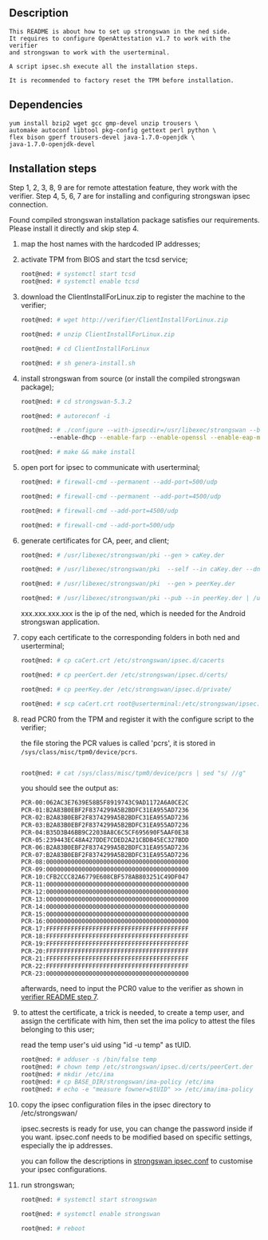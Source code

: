 ## Description
    This README is about how to set up strongswan in the ned side.
    It requires to configure OpenAttestation v1.7 to work with the verifier
    and strongswan to work with the userterminal.

    A script ipsec.sh execute all the installation steps.

    It is recommended to factory reset the TPM before installation.

## Dependencies
    yum install bzip2 wget gcc gmp-devel unzip trousers \
    automake autoconf libtool pkg-config gettext perl python \
    flex bison gperf trousers-devel java-1.7.0-openjdk \
    java-1.7.0-openjdk-devel


## Installation steps
Step 1, 2, 3, 8, 9 are for remote attestation feature, they work with the verifier. Step 4, 5, 6, 7 are for installing and configuring strongswan ipsec connection.

Found compiled strongswan installation package satisfies our requirements. Please install it directly and skip step 4.

1. map the host names with the hardcoded IP addresses;
2. activate TPM from BIOS and start the tcsd service;

	```bash
	root@ned: # systemctl start tcsd
	root@ned: # systemctl enable tcsd
	```
3. download the ClientInstallForLinux.zip to register the machine to the verifier;

    ```bash
    root@ned: # wget http://verifier/ClientInstallForLinux.zip

    root@ned: # unzip ClientInstallForLinux.zip

    root@ned: # cd ClientInstallForLinux

    root@ned: # sh genera-install.sh
    ```

4. install strongswan from source (or install the compiled strongswan package);

    ```bash
    root@ned: # cd strongswan-5.3.2

    root@ned: # autoreconf -i

    root@ned: # ./configure --with-ipsecdir=/usr/libexec/strongswan --bindir=/usr/libexec/strongswan --sysconfdir=/etc/strongswan \
		    --enable-dhcp --enable-farp --enable-openssl --enable-eap-md5

    root@ned: # make && make install
    ```


5. open port for ipsec to communicate with userterminal;

    ```bash
    root@ned: # firewall-cmd --permanent --add-port=500/udp

    root@ned: # firewall-cmd --permanent --add-port=4500/udp

    root@ned: # firewall-cmd --add-port=4500/udp

    root@ned: # firewall-cmd --add-port=500/udp
    ```
6. generate certificates for CA, peer, and client;

    ```bash
    root@ned: # /usr/libexec/strongswan/pki --gen > caKey.der

    root@ned: # /usr/libexec/strongswan/pki  --self --in caKey.der --dn "C=CH, O=strongSwan, CN=strongSwan CA" --ca --outform pem > caCert.crt

    root@ned: # /usr/libexec/strongswan/pki  --gen > peerKey.der

    root@ned: # /usr/libexec/strongswan/pki --pub --in peerKey.der | /usr/libexec/strongswan/pki --issue --cacert caCert.crt --cakey caKey.der --dn "C=CH, O=strongSwan, CN=ned" --san xxx.xxx.xxx.xxx > peerCert.der
    ```
    xxx.xxx.xxx.xxx is the ip of the ned, which is needed for the Android strongswan application.

7. copy each certificate to the corresponding folders in both ned and userterminal;

    ```bash
    root@ned: # cp caCert.crt /etc/strongswan/ipsec.d/cacerts

    root@ned: # cp peerCert.der /etc/strongswan/ipsec.d/certs/

    root@ned: # cp peerKey.der /etc/strongswan/ipsec.d/private/

    root@ned: # scp caCert.crt root@userterminal:/etc/strongswan/ipsec.d/cacerts
    ```

8. read PCR0 from the TPM and register it with the configure script to the verifier;

	the file storing the PCR values is called 'pcrs', it is stored in `/sys/class/misc/tpm0/device/pcrs`.

	```bash

	root@ned: # cat /sys/class/misc/tpm0/device/pcrs | sed "s/ //g"
	```
	you should see the output as:

	```bash
	PCR-00:062AC3E7639E58B5F8919743C9AD1172A6A0CE2C
	PCR-01:B2A83B0EBF2F8374299A5B2BDFC31EA955AD7236
	PCR-02:B2A83B0EBF2F8374299A5B2BDFC31EA955AD7236
	PCR-03:B2A83B0EBF2F8374299A5B2BDFC31EA955AD7236
	PCR-04:B35D3B46BB9C22038A8C6C5CF695690F5AAF0E38
	PCR-05:239443EC48A427DDE7CDED2A21CBDB45EC327BDD
	PCR-06:B2A83B0EBF2F8374299A5B2BDFC31EA955AD7236
	PCR-07:B2A83B0EBF2F8374299A5B2BDFC31EA955AD7236
	PCR-08:0000000000000000000000000000000000000000
	PCR-09:0000000000000000000000000000000000000000
	PCR-10:CFB2CCC82A6779E608CBF578AB803251C49DF047
	PCR-11:0000000000000000000000000000000000000000
	PCR-12:0000000000000000000000000000000000000000
	PCR-13:0000000000000000000000000000000000000000
	PCR-14:0000000000000000000000000000000000000000
	PCR-15:0000000000000000000000000000000000000000
	PCR-16:0000000000000000000000000000000000000000
	PCR-17:FFFFFFFFFFFFFFFFFFFFFFFFFFFFFFFFFFFFFFFF
	PCR-18:FFFFFFFFFFFFFFFFFFFFFFFFFFFFFFFFFFFFFFFF
	PCR-19:FFFFFFFFFFFFFFFFFFFFFFFFFFFFFFFFFFFFFFFF
	PCR-20:FFFFFFFFFFFFFFFFFFFFFFFFFFFFFFFFFFFFFFFF
	PCR-21:FFFFFFFFFFFFFFFFFFFFFFFFFFFFFFFFFFFFFFFF
	PCR-22:FFFFFFFFFFFFFFFFFFFFFFFFFFFFFFFFFFFFFFFF
	PCR-23:0000000000000000000000000000000000000000
	```
	afterwards, need to input the PCR0 value to the verifier as shown in [verifier README step 7](https://gitlab.secured-fp7.eu/secured/verifier/blob/devel/README.md "verifier").

9. to attest the certificate, a trick is needed, to create a temp user, and assign the certificate with him, then set the ima policy to attest the files belonging to this user;

	read the temp user's uid using "id -u temp" as tUID.

	```bash
	root@ned: # adduser -s /bin/false temp
	root@ned: # chown temp /etc/strongswan/ipsec.d/certs/peerCert.der
	root@ned: # mkdir /etc/ima
	root@ned: # cp BASE_DIR/strongswan/ima-policy /etc/ima
	root@ned: # echo -e "measure fowner=$tUID" >> /etc/ima/ima-policy
	```

10. copy the ipsec configuration files in the ipsec directory to /etc/strongswan/

	ipsec.secrests is ready for use, you can change the password inside if you want. ipsec.conf needs to be modified based on specific settings, especially the ip addresses.

	you can follow the descriptions in [strongswan ipsec.conf](https://wiki.strongswan.org/projects/strongswan/wiki/ConnSection) to customise your ipsec configurations.

11. run strongswan;

	```bash
	root@ned: # systemctl start strongswan

	root@ned: # systemctl enable strongswan

	root@ned: # reboot
	```
